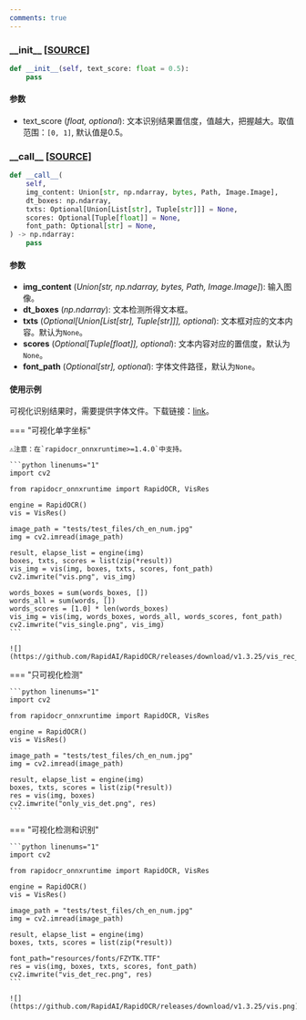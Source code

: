 ```yaml
---
comments: true
---
```


### **\_\_init\_\_** [[SOURCE]](https://github.com/RapidAI/RapidOCR/blob/ac5547345bf6609818dcb0cd9c5af93db3d17a6f/python/rapidocr_onnxruntime/utils/vis_res.py#L20)

```python linenums="1"
def __init__(self, text_score: float = 0.5):
    pass
```

#### 参数

- text_score (*float, optional*): 文本识别结果置信度，值越大，把握越大。取值范围：`[0, 1]`, 默认值是0.5。

### **\_\_call\_\_** [[SOURCE]](https://github.com/RapidAI/RapidOCR/blob/ac5547345bf6609818dcb0cd9c5af93db3d17a6f/python/rapidocr_onnxruntime/utils/vis_res.py#L24)

```python linenums="1"
def __call__(
    self,
    img_content: Union[str, np.ndarray, bytes, Path, Image.Image],
    dt_boxes: np.ndarray,
    txts: Optional[Union[List[str], Tuple[str]]] = None,
    scores: Optional[Tuple[float]] = None,
    font_path: Optional[str] = None,
) -> np.ndarray:
    pass
```

#### 参数

- **img_content** (*Union[str, np.ndarray, bytes, Path, Image.Image]*): 输入图像。
- **dt_boxes** (*np.ndarray*): 文本检测所得文本框。
- **txts** (*Optional[Union[List[str], Tuple[str]]], optional*): 文本框对应的文本内容。默认为`None`。
- **scores** (*Optional[Tuple[float]], optional*): 文本内容对应的置信度，默认为`None`。
- **font_path** (*Optional[str], optional*): 字体文件路径，默认为`None`。

#### 使用示例

可视化识别结果时，需要提供字体文件。下载链接：[link](https://github.com/RapidAI/RapidOCR/releases/download/v1.1.0/FZYTK.TTF)。

=== "可视化单字坐标"

    ⚠️注意：在`rapidocr_onnxruntime>=1.4.0`中支持。

    ```python linenums="1"
    import cv2

    from rapidocr_onnxruntime import RapidOCR, VisRes

    engine = RapidOCR()
    vis = VisRes()

    image_path = "tests/test_files/ch_en_num.jpg"
    img = cv2.imread(image_path)

    result, elapse_list = engine(img)
    boxes, txts, scores = list(zip(*result))
    vis_img = vis(img, boxes, txts, scores, font_path)
    cv2.imwrite("vis.png", vis_img)

    words_boxes = sum(words_boxes, [])
    words_all = sum(words, [])
    words_scores = [1.0] * len(words_boxes)
    vis_img = vis(img, words_boxes, words_all, words_scores, font_path)
    cv2.imwrite("vis_single.png", vis_img)
    ```

    ![](https://github.com/RapidAI/RapidOCR/releases/download/v1.3.25/vis_rec_word_box.png)

=== "只可视化检测"

    ```python linenums="1"
    import cv2

    from rapidocr_onnxruntime import RapidOCR, VisRes

    engine = RapidOCR()
    vis = VisRes()

    image_path = "tests/test_files/ch_en_num.jpg"
    img = cv2.imread(image_path)

    result, elapse_list = engine(img)
    boxes, txts, scores = list(zip(*result))
    res = vis(img, boxes)
    cv2.imwrite("only_vis_det.png", res)
    ```

=== "可视化检测和识别"

    ```python linenums="1"
    import cv2

    from rapidocr_onnxruntime import RapidOCR, VisRes

    engine = RapidOCR()
    vis = VisRes()

    image_path = "tests/test_files/ch_en_num.jpg"
    img = cv2.imread(image_path)

    result, elapse_list = engine(img)
    boxes, txts, scores = list(zip(*result))

    font_path="resources/fonts/FZYTK.TTF"
    res = vis(img, boxes, txts, scores, font_path)
    cv2.imwrite("vis_det_rec.png", res)
    ```

    ![](https://github.com/RapidAI/RapidOCR/releases/download/v1.3.25/vis.png)
